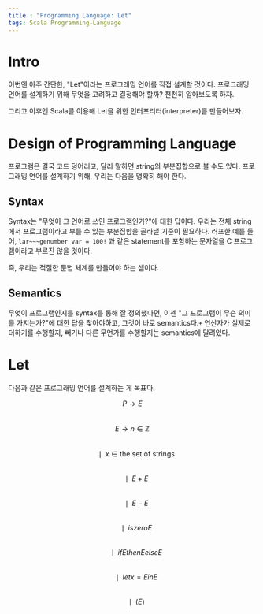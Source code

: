 ```yaml
---
title : "Programming Language: Let"
tags: Scala Programming-Language
---
```


# Intro
이번엔 아주 간단한, "Let"이라는 프로그래밍 언어를 직접 설계할 것이다. 프로그래밍 언어를 설계하기 위해 무엇을 고려하고 결정해야 할까? 천천히 알아보도록 하자.

그리고 이후엔 Scala를 이용해 Let을 위한 인터프리터(interpreter)를 만들어보자.


# Design of Programming Language
프로그램은 결국 코드 덩어리고, 달리 말하면 string의 부분집합으로 볼 수도 있다. 프로그래밍 언어를 설계하기 위해, 우리는 다음을 명확히 해야 한다.

## Syntax
Syntax는 "무엇이 그 언어로 쓰인 프로그램인가?"에 대한 답이다. 우리는 전체 string에서 프로그램이라고 부를 수 있는 부분집합을 골라낼 기준이 필요하다. 러프한 예를 들어, `lar~~~genumber var = 100!` 과 같은 statement를 포함하는 문자열을 C 프로그램이라고 부르진 않을 것이다.

즉, 우리는 적절한 문법 체계를 만들어야 하는 셈이다.

## Semantics
무엇이 프로그램인지를 syntax를 통해 잘 정의했다면, 이젠 "그 프로그램이 무슨 의미를 가지는가?"에 대한 답을 찾아야하고, 그것이 바로 semantics다.`+` 연산자가 실제로 더하기를 수행할지, 빼기나 다른 무언가를 수행할지는 semantics에 달려있다.


# Let
다음과 같은 프로그래밍 언어를 설계하는 게 목표다.

$$ P \to E $$ 
<br>$$ E \to n \in \mathbb{Z} $$
<br>$$  \;\;\;\;\;\mid\;\; x \in \text{the set of strings} $$ 
<br>$$  \;\;\;\;\;\mid\;\; E + E $$ 
<br>$$  \;\;\;\;\;\mid\;\; E - E $$
<br>$$  \;\;\;\;\;\mid\;\; iszero E $$
<br>$$  \;\;\;\;\;\mid\;\; if E then E else E $$
<br>$$  \;\;\;\;\;\mid\;\; let x = E in E $$
<br>$$  \;\;\;\;\;\mid\;\; (E)$$

